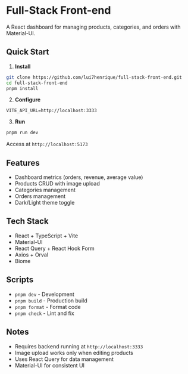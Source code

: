 # Full-Stack Front-end

A React dashboard for managing products, categories, and orders with Material-UI.

## Quick Start

1. **Install**
```bash
git clone https://github.com/lui7henrique/full-stack-front-end.git
cd full-stack-front-end
pnpm install
```

2. **Configure**
```env
VITE_API_URL=http://localhost:3333
```

3. **Run**
```bash
pnpm run dev
```
Access at `http://localhost:5173`

## Features

- Dashboard metrics (orders, revenue, average value)
- Products CRUD with image upload
- Categories management
- Orders management
- Dark/Light theme toggle

## Tech Stack

- React + TypeScript + Vite
- Material-UI
- React Query + React Hook Form
- Axios + Orval
- Biome

## Scripts

- `pnpm dev` - Development
- `pnpm build` - Production build
- `pnpm format` - Format code
- `pnpm check` - Lint and fix

## Notes

- Requires backend running at `http://localhost:3333`
- Image upload works only when editing products
- Uses React Query for data management
- Material-UI for consistent UI